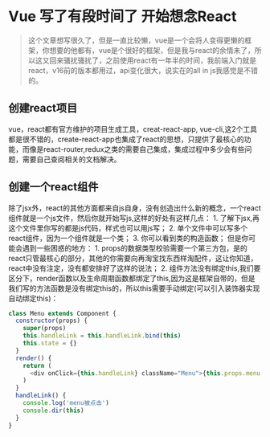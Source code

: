 # Vue 写了有段时间了 开始想念React

> 这个文章想写很久了，但是一直比较懒，vue是一个会将人变得更懒的框架，你想要的他都有，vue是个很好的框架，但是我与react的余情未了，所以这又回来骚扰骚扰了，之前使用react有一年半的时间，我前端入门就是react，v16前的版本都用过，api变化很大，说实在的all in js我感觉是不错的。

## 创建react项目

vue，react都有官方维护的项目生成工具，creat-react-app, vue-cli,这2个工具都是很不错的，create-react-app也集成了react的思想，只提供了最核心的功能，而像是react-router,redux之类的需要自己集成，集成过程中多少会有些问题，需要自己查阅相关的文档解决。

## 创建一个react组件

除了jsx外，react的其他方面都来自js自身，没有创造出什么新的概念，一个react组件就是一个js文件，然后你就开始写js,这样的好处有这样几点： 1. 了解下jsx,再这个文件里你写的都是js代码，样式也可以用js写； 2. 单个文件中可以写多个react组件，因为一个组件就是一个类； 3. 你可以看到类的构造函数； 但是你可能会遇到一些困惑的地方： 1. props的数据类型校验需要一个第三方包，是的react只管最核心的部分，其他的你需要向再淘宝找东西样淘配件，这让你知道，react中没有注定，没有都安排好了这样的说法； 2. 组件方法没有绑定this,我们要区分下，render函数以及生命周期函数都绑定了this,因为这是框架自带的，但是我们写的方法函数是没有绑定this的，所以this需要手动绑定\(可以引入装饰器实现自动绑定this\)：

```javascript
class Menu extends Component {
  constructor(props) {
    super(props)
    this.handleLink = this.handleLink.bind(this)
    this.state = {}
  }
  render() {
    return (
      <div onClick={this.handleLink} className="Menu">{this.props.menu.name}</div>
    )
  }
  handleLink() {
    console.log('menu被点击')
    console.dir(this)
  }
}
```

